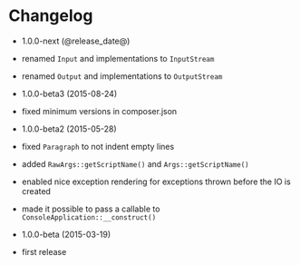 Changelog
=========

* 1.0.0-next (@release_date@)

 * renamed `Input` and implementations to `InputStream`
 * renamed `Output` and implementations to `OutputStream`
 
* 1.0.0-beta3 (2015-08-24)

 * fixed minimum versions in composer.json

* 1.0.0-beta2 (2015-05-28)

 * fixed `Paragraph` to not indent empty lines
 * added `RawArgs::getScriptName()` and `Args::getScriptName()`
 * enabled nice exception rendering for exceptions thrown before the IO is created
 * made it possible to pass a callable to `ConsoleApplication::__construct()`

* 1.0.0-beta (2015-03-19)

 * first release
